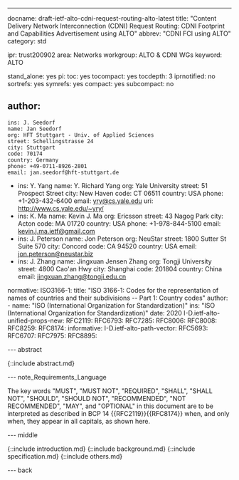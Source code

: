 ---
docname: draft-ietf-alto-cdni-request-routing-alto-latest
title: "Content Delivery Network Interconnection (CDNI) Request Routing: CDNI Footprint and Capabilities Advertisement using ALTO"
abbrev: "CDNI FCI using ALTO"
category: std

ipr: trust200902
area: Networks
workgroup: ALTO &amp; CDNI WGs
keyword: ALTO

stand_alone: yes
pi:
  toc: yes
  tocompact: yes
  tocdepth: 3
  iprnotified: no
  sortrefs: yes
  symrefs: yes
  compact: yes
  subcompact: no

author:
  -
    ins: J. Seedorf
    name: Jan Seedorf
    org: HFT Stuttgart - Univ. of Applied Sciences
    street: Schellingstrasse 24
    city: Stuttgart
    code: 70174
    country: Germany
    phone: +49-0711-8926-2801
    email: jan.seedorf@hft-stuttgart.de
  -
    ins: Y. Yang
    name: Y. Richard Yang
    org: Yale University
    street: 51 Prospect Street
    city: New Haven
    code: CT 06511
    country: USA
    phone: +1-203-432-6400
    email: yry@cs.yale.edu
    uri: http://www.cs.yale.edu/~yry/
  -
    ins: K. Ma
    name: Kevin J. Ma
    org: Ericsson
    street: 43 Nagog Park
    city: Acton
    code: MA 01720
    country: USA
    phone: +1-978-844-5100
    email: kevin.j.ma.ietf@gmail.com
  -
    ins: J. Peterson
    name: Jon Peterson
    org: NeuStar
    street: 1800 Sutter St Suite 570
    city: Concord
    code: CA 94520
    country: USA
    email: jon.peterson@neustar.biz
  -
    ins: J. Zhang
    name: Jingxuan Jensen Zhang
    org: Tongji University
    street: 4800 Cao'an Hwy
    city: Shanghai
    code: 201804
    country: China
    email: jingxuan.zhang@tongji.edu.cn

normative:
  ISO3166-1:
    title: "ISO 3166-1: Codes for the representation of names of countries and their subdivisions -- Part 1: Country codes"
    author:
      - name: "ISO (International Organization for Standardization)"
        ins: "ISO (International Organization for Standardization)"
    date: 2020
  I-D.ietf-alto-unified-props-new:
  RFC2119:
  RFC6793:
  RFC7285:
  RFC8006:
  RFC8008:
  RFC8259:
  RFC8174:
informative:
  I-D.ietf-alto-path-vector:
  RFC5693:
  RFC6707:
  RFC7975:
  RFC8895:

--- abstract

{::include abstract.md}

--- note_Requirements_Language

The key words "MUST", "MUST NOT", "REQUIRED", "SHALL", "SHALL NOT", "SHOULD",
"SHOULD NOT", "RECOMMENDED", "NOT RECOMMENDED", "MAY", and "OPTIONAL" in this
document are to be interpreted as described in BCP 14 {{RFC2119}}{{RFC8174}}
when, and only when, they appear in all capitals, as shown here.

--- middle

{::include introduction.md}
{::include background.md}
{::include specification.md}
{::include others.md}

--- back

